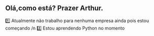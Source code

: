 ## Olá,como está? Prazer Arthur.

1️⃣ Atualmente não trabalho para nenhuma empresa ainda pois estou começando /n
2️⃣ Estou aprendendo Python no momento
